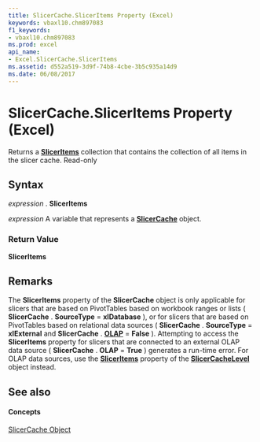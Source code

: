 ```yaml
---
title: SlicerCache.SlicerItems Property (Excel)
keywords: vbaxl10.chm897083
f1_keywords:
- vbaxl10.chm897083
ms.prod: excel
api_name:
- Excel.SlicerCache.SlicerItems
ms.assetid: d552a519-3d9f-74b8-4cbe-3b5c935a14d9
ms.date: 06/08/2017
---
```



# SlicerCache.SlicerItems Property (Excel)

Returns a  **[SlicerItems](sliceritems-object-excel.md)** collection that contains the collection of all items in the slicer cache. Read-only


## Syntax

 _expression_ . **SlicerItems**

 _expression_ A variable that represents a **[SlicerCache](slicercache-object-excel.md)** object.


### Return Value

 **SlicerItems**


## Remarks

The  **SlicerItems** property of the **SlicerCache** object is only applicable for slicers that are based on PivotTables based on workbook ranges or lists ( **SlicerCache** . **SourceType** = **xlDatabase** ), or for slicers that are based on PivotTables based on relational data sources ( **SlicerCache** . **SourceType** = **xlExternal** and **SlicerCache** . **[OLAP](slicercache-olap-property-excel.md)** = **False** ). Attempting to access the **SlicerItems** property for slicers that are connected to an external OLAP data source ( **SlicerCache** . **OLAP** = **True** ) generates a run-time error. For OLAP data sources, use the **[SlicerItems](slicercachelevel-sliceritems-property-excel.md)** property of the **[SlicerCacheLevel](slicercachelevel-object-excel.md)** object instead.


## See also


#### Concepts


[SlicerCache Object](slicercache-object-excel.md)

